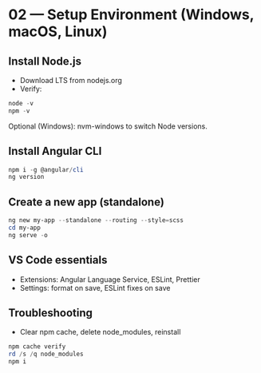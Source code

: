 # 02 — Setup Environment (Windows, macOS, Linux)

## Install Node.js
- Download LTS from nodejs.org
- Verify:
```powershell
node -v
npm -v
```

Optional (Windows): nvm-windows to switch Node versions.

## Install Angular CLI
```powershell
npm i -g @angular/cli
ng version
```

## Create a new app (standalone)
```powershell
ng new my-app --standalone --routing --style=scss
cd my-app
ng serve -o
```

## VS Code essentials
- Extensions: Angular Language Service, ESLint, Prettier
- Settings: format on save, ESLint fixes on save

## Troubleshooting
- Clear npm cache, delete node_modules, reinstall
```powershell
npm cache verify
rd /s /q node_modules
npm i
```
